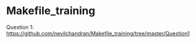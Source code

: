 # Makefile_training


Question 1: https://github.com/nevilchandran/Makefile_training/tree/master/Question1

